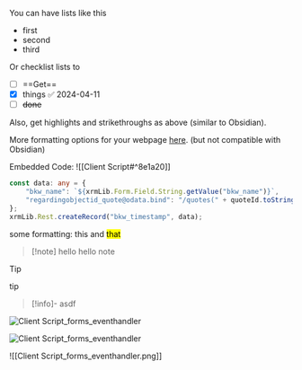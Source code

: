 You can have lists like this

- first
- second
- third

Or checklist lists to

- [ ] ==Get==
- [x] things ✅ 2024-04-11
- [ ] ~~done~~

Also, get highlights and strikethroughs as above (similar to Obsidian).


More formatting options for your webpage [here](https://squidfunk.github.io/mkdocs-material/reference/formatting/#highlighting-changes). (but not compatible with Obsidian)

Embedded Code:
![[Client Script#^8e1a20]]


```ts
const data: any = {  
    "bkw_name": `${xrmLib.Form.Field.String.getValue("bkw_name")}`,  
    "regardingobjectid_quote@odata.bind": "/quotes(" + quoteId.toString() + ")",  
};
xrmLib.Rest.createRecord("bkw_timestamp", data);  
```

some formatting: <font class="file">this</font> and <mark class="hltr-red">that</mark>


> [!note] hello
> hello note



> [!tip] 
> tip



> [!info]-
> asdf

![Client Script_forms_eventhandler](_dirs/_Attachments/Client%20Script_forms_eventhandler.png)

![Client Script_forms_eventhandler](Client%20Script_forms_eventhandler.png)


![[Client Script_forms_eventhandler.png]] 

